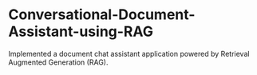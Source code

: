 # Conversational-Document-Assistant-using-RAG
Implemented a document chat assistant application powered by Retrieval Augmented Generation (RAG).
